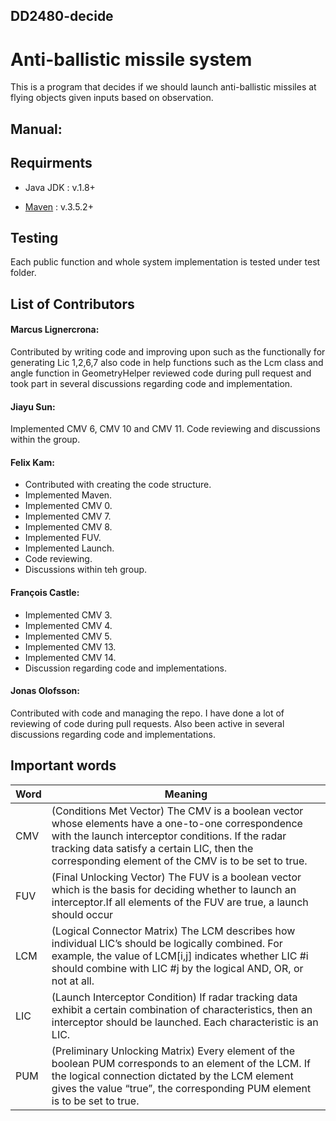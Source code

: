 ## DD2480-decide

# Anti-ballistic missile system

This is a program that decides if we should launch anti-ballistic missiles at flying objects given inputs based on observation.

## Manual:

## Requirments 
* Java JDK : v.1.8+

* [Maven](https://maven.apache.org/) : v.3.5.2+

## Testing
Each public function and whole system implementation is tested under test folder.

## List of Contributors
#### Marcus Lignercrona:
Contributed by writing code and improving upon such as the functionally for generating Lic 1,2,6,7 also code in help functions such as the Lcm class and angle function in GeometryHelper reviewed code during pull request and took part in several discussions regarding code and implementation.

#### Jiayu Sun:
Implemented CMV 6, CMV 10 and CMV 11. Code reviewing and discussions within the group.

#### Felix Kam:
- Contributed with creating the code structure.
- Implemented Maven.
- Implemented CMV 0.
- Implemented CMV 7.
- Implemented CMV 8.
- Implemented FUV.
- Implemented Launch.
- Code reviewing.
- Discussions within teh group.

#### François Castle:
- Implemented CMV 3.
- Implemented CMV 4.
- Implemented CMV 5.
- Implemented CMV 13.
- Implemented CMV 14.
- Discussion regarding code and implementations.

#### Jonas Olofsson:
Contributed with code and managing the repo. I have done a lot of reviewing of code during pull requests. Also been active in several discussions regarding code and implementations.

## Important words
Word | Meaning
------------ | -------------
CMV | (Conditions Met Vector) The CMV is a boolean vector whose elements have a one-to-one correspondence with the launch interceptor conditions. If the radar tracking data satisfy a certain LIC, then the corresponding element of the CMV is to be set to true.
FUV | (Final Unlocking Vector) The FUV is a boolean vector which is the basis for deciding whether to launch an interceptor.If all elements of the FUV are true, a launch should occur 
LCM | (Logical Connector Matrix) The LCM describes how individual LIC’s should be logically combined. For example, the value of LCM[i,j] indicates whether LIC #i should combine with LIC #j by the logical AND, OR, or not at all.
LIC | (Launch Interceptor Condition) If radar tracking data exhibit a certain combination of characteristics, then an interceptor should be launched. Each characteristic is an LIC.
PUM | (Preliminary Unlocking Matrix) Every element of the boolean PUM corresponds to an element of the LCM. If the logical connection dictated by the LCM element gives the value “true”, the corresponding PUM element is to be set to true.
